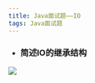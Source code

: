 ```yaml
---
title: Java面试题——IO
tags: Java面试题
---
```


* ### 简述IO的继承结构

![](https://img2023.cnblogs.com/blog/2063777/202302/2063777-20230221125316239-965367253.png)